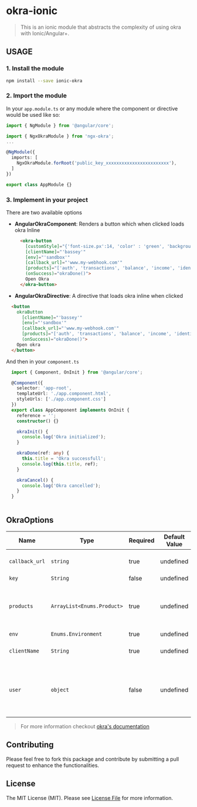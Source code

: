 # okra-ionic
> This is an ionic module that abstracts the complexity of using okra with Ionic/Angular+.

## USAGE

### 1. Install the module
```sh
npm install --save ionic-okra
```

### 2. Import the module
In your `app.module.ts` or any module where the component or directive would be used like so:

```ts
import { NgModule } from '@angular/core';

import { NgxOkraModule } from 'ngx-okra';
...

@NgModule({
  imports: [
    NgxOkraModule.forRoot('public_key_xxxxxxxxxxxxxxxxxxxxxxxx'),
  ]
})

export class AppModule {}
```

### 3. Implement in your project
There are two available options

* **AngularOkraComponent**: Renders a button which when clicked loads okra Inline
  ```html
    <okra-button
      [customStyle]="{'font-size.px':14, 'color' : 'green', 'background-color' : 'coral'}"
      [clientName]="'bassey'" 
      [env]="'sandbox'" 
      [callback_url]="'www.my-webhook.com'"
      [products]="['auth', 'transactions', 'balance', 'income', 'identity']" (onClose)="okraCancel()"
      (onSuccess)="okraDone()">
      Open Okra
    </okra-button>
  ```

*  **AngularOkraDirective**: A directive that loads okra inline when clicked
```html
  <button
    okraButton
      [clientName]="'bassey'" 
      [env]="'sandbox'" 
      [callback_url]="'www.my-webhook.com'"
      [products]="['auth', 'transactions', 'balance', 'income', 'identity']" (onClose)="okraCancel()"
      (onSuccess)="okraDone()">
    Open okra
  </button>
```

And then in your `component.ts`
```ts
  import { Component, OnInit } from '@angular/core';

  @Component({
    selector: 'app-root',
    templateUrl: './app.component.html',
    styleUrls: ['./app.component.css']
  })
  export class AppComponent implements OnInit {
    reference = '';
    constructor() {}

    okraInit() {
      console.log('Okra initialized');
    }

    okraDone(ref: any) {
      this.title = 'Okra successfull';
      console.log(this.title, ref);
    }

    okraCancel() {
      console.log('Okra cancelled');
    }
  }
  
```


## OkraOptions

|Name                   | Type           | Required            | Default Value       | Description         |
|-----------------------|----------------|---------------------|---------------------|---------------------|
|  `callback_url `      | `string`       | true                |  undefined          | This is your webhook to which okra sends the clients data to.
|  `key `               | `String`       | false               |  undefined          | Your public key from Okra.
|  `products`           | `ArrayList<Enums.Product>`| true     |  undefined          | The Okra products you want to use with the widget. list of products include: 'auth', 'transactions', 'balance', 'income', 'identity'
|  `env`                | `Enums.Environment`| true            |  undefined          | 
|  `clientName`         | `String`       | true                |  undefined          | Name of the customer using the widget on the application
|  `user`               | `object`       | false               |  undefined          | This contains some information of the user using the okra widget {fullname: 'USER_FULL_NAME',email: 'USER_EMAIL', bvn: 'USER_BVN'}



> For more information checkout [okra's documentation](https://docs.okra.ng)

## Contributing

Please feel free to fork this package and contribute by submitting a pull request to enhance the functionalities.

## License

The MIT License (MIT). Please see [License File](LICENSE.md) for more information.
